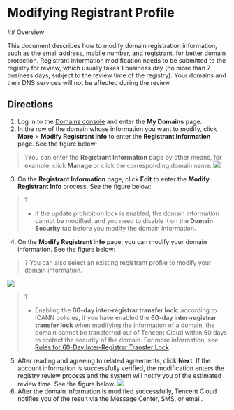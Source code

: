 # Modifying Registrant Profile

﻿## Overview

This document describes how to modify domain registration information, such as the email address, mobile number, and registrant, for better domain protection.
Registrant information modification needs to be submitted to the registry for review, which usually takes 1 business day (no more than 7 business days, subject to the review time of the registry). Your domains and their DNS services will not be affected during the review.

## Directions

1. Log in to the [Domains console](https://console.intl.cloud.tencent.com/domain/manage) and enter the **My Domains** page.
2. In the row of the domain whose information you want to modify, click **More** > **Modify Registrant Info** to enter the **Registrant Information** page. See the figure below:
>?You can enter the **Registrant Information** page by other means, for example, click **Manage** or click the corresponding domain name.
![](https://qcloudimg.tencent-cloud.cn/raw/2782409681a81409665e91d8b2bef736.png)

3. On the **Registrant Information** page, click **Edit** to enter the **Modify Registrant Info** process. See the figure below:
>?
>
>- If the update prohibition lock is enabled, the domain information cannot be modified, and you need to disable it on the **Domain Security** tab before you modify the domain information.

4. On the **Modify Registrant Info** page, you can modify your domain information. See the figure below:

>? You can also select an existing registrant profile to modify your domain information.

![](https://qcloudimg.tencent-cloud.cn/raw/a3f9803eaeb0a316c023ab63893cf468.png)

>?
>
>- Enabling the **60-day inter-registrar transfer lock**: according to ICANN policies, if you have enabled the **60-day inter-registrar transfer lock** when modifying the information of a domain, the domain cannot be transferred out of Tencent Cloud within 60 days to protect the security of the domain. For more information, see [Rules for 60-Day Inter-Registrar Transfer Lock](https://intl.cloud.tencent.com/document/product/242/42856).

5. After reading and agreeing to related agreements, click **Next**. If the account information is successfully verified, the modification enters the registry review process and the system will notify you of the estimated review time. See the figure below.
![](https://qcloudimg.tencent-cloud.cn/raw/bde6aa4143d775877504721df11caef5.png)
6. After the domain information is modified successfully, Tencent Cloud notifies you of the result via the Message Center, SMS, or email.




